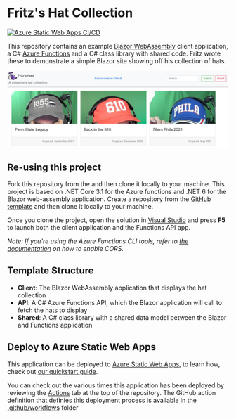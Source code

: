 # Fritz's Hat Collection

[![Azure Static Web Apps CI/CD](https://github.com/csharpfritz/Fritz.HatCollection/actions/workflows/azure-static-web-apps-salmon-pond-0177b6f0f.yml/badge.svg)](https://github.com/csharpfritz/Fritz.HatCollection/actions/workflows/azure-static-web-apps-salmon-pond-0177b6f0f.yml)

This repository contains an example [Blazor WebAssembly](https://docs.microsoft.com/aspnet/core/blazor/?view=aspnetcore-3.1#blazor-webassembly) client application, a C# [Azure Functions](https://docs.microsoft.com/azure/azure-functions/functions-overview) and a C# class library with shared code.  Fritz wrote these to demonstrate a simple Blazor site showing off his collection of hats.

[![Screenshot of Fritz's HatCollection website](docs/images/website-screenshot.png)](https://hats.csharpfritz.com)

## Re-using this project

Fork this repository from the and then clone it locally to your machine.  This project is based on .NET Core 3.1 for the Azure functions and .NET 6 for the Blazor web-assembly application.
Create a repository from the [GitHub template](https://github.com/staticwebdev/blazor-starter/generate) and then clone it locally to your machine.

Once you clone the project, open the solution in [Visual Studio](https://visualstudio.microsoft.com/vs/community/) and press **F5** to launch both the client application and the Functions API app.

_Note: If you're using the Azure Functions CLI tools, refer to [the documentation](https://docs.microsoft.com/azure/azure-functions/functions-run-local?tabs=windows%2Ccsharp%2Cbash) on how to enable CORS._

## Template Structure

* **Client**: The Blazor WebAssembly application that displays the hat collection
* **API**: A C# Azure Functions API, which the Blazor application will call to fetch the hats to display
* **Shared**: A C# class library with a shared data model between the Blazor and Functions application

## Deploy to Azure Static Web Apps

This application can be deployed to [Azure Static Web Apps](https://docs.microsoft.com/azure/static-web-apps), to learn how, check out [our quickstart guide](https://aka.ms/blazor-swa/quickstart).

You can check out the various times this application has been deployed by reviewing the [Actions](actions) tab at the top of the repository.  The GitHub action definition that definies this deployment process is available in the [.github/workflows](/csharpfritz/Fritz.HatCollection/tree/main/.github/workflows) folder
